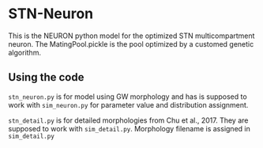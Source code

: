 # STN-Neuron

This is the NEURON python model for the optimized STN multicompartment neuron. The MatingPool.pickle is the pool optimized by a customed genetic algorithm.

## Using the code

`stn_neuron.py` is for model using GW morphology and has is supposed to work with `sim_neuron.py` for parameter value and distribution assignment.

`stn_detail.py` is for detailed morphologies from Chu et al., 2017. They are supposed to work with `sim_detail.py`. Morphology filename is assigned in `sim_detail.py`